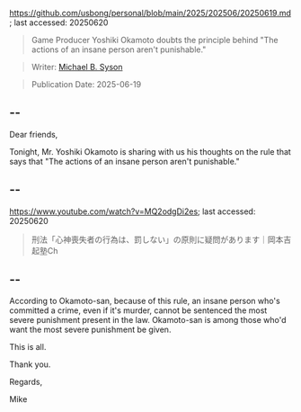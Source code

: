 https://github.com/usbong/personal/blob/main/2025/202506/20250619.md; last accessed: 20250620

> Game Producer Yoshiki Okamoto doubts the principle behind "The actions of an insane person aren't punishable." 

> Writer: [Michael B. Syson](https://www.linkedin.com/in/michaelsyson/)

> Publication Date: 2025-06-19

## --

Dear friends,

Tonight, Mr. Yoshiki Okamoto is sharing with us his thoughts on the rule that says that "The actions of an insane person aren't punishable."

## --

https://www.youtube.com/watch?v=MQ2odgDi2es; last accessed: 20250620

> 刑法「心神喪失者の行為は、罰しない」の原則に疑問があります｜岡本吉起塾Ch

## --

According to Okamoto-san, because of this rule, an insane person who's committed a crime, even if it's murder, cannot be sentenced the most severe punishment present in the law. Okamoto-san is among those who'd want the most severe punishment be given.

This is all.

Thank you.

Regards,

Mike
